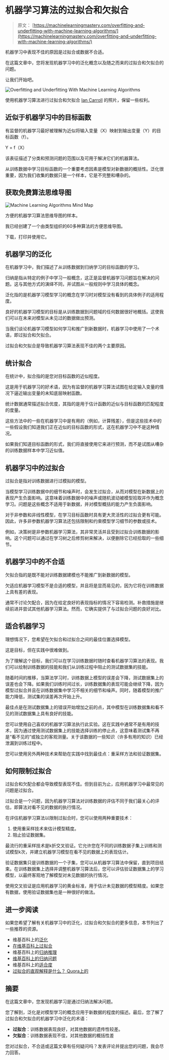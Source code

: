 # 机器学习算法的过拟合和欠拟合

> 原文： [https://machinelearningmastery.com/overfitting-and-underfitting-with-machine-learning-algorithms/](https://machinelearningmastery.com/overfitting-and-underfitting-with-machine-learning-algorithms/)

机器学习中表现不佳的原因是过拟合或数据不合适。

在这篇文章中，您将发现机器学习中的泛化概念以及随之而来的过拟合和欠拟合的问题。

让我们开始吧。

![Overfitting and Underfitting With Machine Learning Algorithms](img/43775ef011665c4c6739d4399389477a.jpg)

使用机器学习算法进行过拟合和欠拟合
[Ian Carroll](https://www.flickr.com/photos/iancarroll/5058330466/) 的照片，保留一些权利。

## 近似于机器学习中的目标函数

有监督的机器学习最好被理解为近似将输入变量（X）映射到输出变量（Y）的目标函数（f）。

Y = f（X）

该表征描述了分类和预测问题的范围以及可用于解决它们的机器算法。

从训练数据中学习目标函数的一个重要考虑因素是模型对新数据的概括性。泛化很重要，因为我们收集的数据只是一个样本，它是不完整和嘈杂的。

## 获取免费算法思维导图

![Machine Learning Algorithms Mind Map](img/2ce1275c2a1cac30a9f4eea6edd42d61.jpg)

方便的机器学习算法思维导图的样本。

我已经创建了一个由类型组织的60多种算法的方便思维导图。

下载，打印并使用它。

## 机器学习的泛化

在机器学习中，我们描述了从训练数据到归纳学习的目标函数的学习。

归纳是指从特定的例子中学习一般概念，这正是监督机器学习问题旨在解决的问题。这与其他方式的演绎不同，并试图从一般规则中学习具体的概念。

泛化指的是机器学习模型学习的概念在学习时对模型没有看到的具体例子的适用程度。

良好的机器学习模型的目标是从训练数据到问题域的任何数据很好地概括。这使我们可以在未来对模型从未见过的数据做出预测。

当我们谈论机器学习模型如何学习和推广到新数据时，机器学习中使用了一个术语，即过拟合和欠拟合。

过拟合和欠拟合是导致机器学习算法表现不佳的两个主要原因。

## 统计拟合

在统计中，拟合指的是您对目标函数的近似程度。

这是用于机器学习的好术语，因为有监督的机器学习算法试图在给定输入变量的情况下逼近输出变量的未知底层映射函数。

统计数据通常描述拟合优度，其指的是用于估计函数的近似与目标函数的匹配程度的度量。

这些方法中的一些在机器学习中是有用的（例如，计算残差），但是这些技术中的一些假设我们知道我们正在近似的目标函数的形式，这在机器学习中不是这种情况。

如果我们知道目标函数的形式，我们将直接使用它来进行预测，而不是试图从嘈杂的训练数据样本中学习近似值。

## 机器学习中的过拟合

过拟合是指对训练数据进行过模拟的模型。

当模型学习训练数据中的细节和噪声时，会发生过拟合，从而对模型在新数据上的表现产生负面影响。这意味着训练数据中的噪声或随机波动被模型拾取并作为概念学习。问题是这些概念不适用于新数据，并对模型概括的能力产生负面影响。

对于非参数和非线性模型，在学习目标函数时具有更大灵活性的过拟合更有可能。因此，许多非参数机器学习算法还包括限制和约束模型学习细节的参数或技术。

例如，决策树是非参数机器学习算法，其非常灵活并且受到过拟合训练数据的影响。这个问题可以通过在学习树之后修剪树来解决，以便删除它已经拾取的一些细节。

## 机器学习中的不合适

欠拟合指的是既不能对训练数据建模也不能推广到新数据的模型。

欠适应机器学习模型不是合适的模型，并且将是显而易见的，因为它将在训练数据上具有差的表现。

通常不讨论欠配合，因为在给定良好的表现指标的情况下容易检测。补救措施是继续前进并尝试其他机器学习算法。然而，它确实提供了与过拟合问题的良好对比。

## 适合机器学习

理想情况下，您希望在欠拟合和过拟合之间的最佳位置选择模型。

这是目标，但在实践中很难做到。

为了理解这个目标，我们可以在学习训练数据时随时查看机器学习算法的表现。我们可以绘制训练数据的技能和我们从训练过程中阻止的测试数据集的技能。

随着时间的推移，当算法学习时，训练数据上模型的误差会下降，测试数据集上的误差也会下降。如果我们训练时间过长，训练数据集的表现可能会继续下降，因为模型过拟合并且在训练数据集中学习不相关的细节和噪声。同时，随着模型的推广能力降低，测试集的误差再次开始上升。

最佳点是在测试数据集上的错误开始增加之前的点，其中模型在训练数据集和看不见的测试数据集上具有良好的技能。

您可以使用自己喜欢的机器学习算法执行此实验。这在实践中通常不是有用的技术，因为通过使用测试数据集上的技能选择训练的停止点，这意味着测试集不再是“看不见的”或独立的客观测量。关于该数据的一些知识（许多有用的知识）已经泄漏到训练过程中。

您可以使用另外两种技术来帮助在实践中找到最佳点：重采样方法和验证数据集。

## 如何限制过拟合

过拟合和欠配合都会导致模型表现不佳。但到目前为止，应用机器学习中最常见的问题是过拟合。

过拟合是一个问题，因为机器学习算法对训练数据的评估不同于我们最关心的评估，即算法对看不见的数据的执行情况。

在评估机器学习算法以限制过拟合时，您可以使用两种重要技术：

1.  使用重采样技术来估计模型精度。
2.  阻止验证数据集。

最流行的重采样技术是k折交叉验证。它允许您在不同的训练数据子集上训练和测试模型k次，并建立机器学习模型在看不见的数据上的表现估计。

验证数据集只是训练数据的一个子集，您可以从机器学习算法中保留，直到项目结束。在训练数据集上选择并调整机器学习算法后，您可以评估验证数据集上的学习模型，以最终客观地了解模型对未见数据的执行情况。

使用交叉验证是应用机器学习的黄金标准，用于估计未见数据的模型精度。如果您有数据，使用验证数据集也是一种很好的做法。

## 进一步阅读

如果您希望了解有关机器学习中的泛化，过拟合和欠拟合的更多信息，本节列出了一些推荐的资源。

*   维基百科上的[泛化](https://en.wikipedia.org/wiki/Generalization)
*   [在维基百科上过拟合](https://en.wikipedia.org/wiki/Overfitting)
*   维基百科上的[归纳推理](https://en.wikipedia.org/wiki/Inductive_reasoning)
*   [维基百科上的归纳问题](https://en.wikipedia.org/wiki/Problem_of_induction)
*   维基百科上的[适合度](https://en.wikipedia.org/wiki/Goodness_of_fit)
*   [过拟合的直观解释是什么？ Quora上的](https://www.quora.com/What-is-an-intuitive-explanation-of-overfitting)

## 摘要

在这篇文章中，您发现机器学习是通过归纳法解决问题。

您了解到，泛化是对模型学习的概念应用于新数据的程度的描述。最后，您了解了过拟合和欠拟合的机器学习中泛化的术语：

*   **过拟合**：训练数据表现良好，对其他数据的遗传性较差。
*   **欠拟合**：训练数据表现不佳，对其他数据的概括性差

您对过拟合，不合适或这篇文章有任何疑问吗？发表评论并提出您的问题，我会尽力回答。